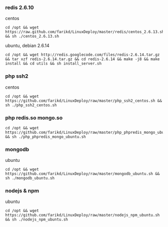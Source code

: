 ### redis 2.6.10

centos
```shell
cd /opt && wget https://raw.github.com/farikd/LinuxDeploy/master/redis/centos_2.6.13.sh && sh ./centos_2.6.13.sh
```
ubuntu, debian 2.6.14
```shell
cd /opt && wget http://redis.googlecode.com/files/redis-2.6.14.tar.gz && tar xzf redis-2.6.14.tar.gz && cd redis-2.6.14 && make -j8 && make install && cd utils && sh install_server.sh
```

### php ssh2
centos
```shell
cd /opt && wget https://github.com/farikd/LinuxDeploy/raw/master/php_ssh2_centos.sh && sh ./php_ssh2_centos.sh
```

### php redis.so mongo.so
```shell
cd /opt && wget https://github.com/farikd/LinuxDeploy/raw/master/php_phpredis_mongo_ubuntu.sh && sh ./php_phpredis_mongo_ubuntu.sh
```

### mongodb
ubuntu
```shell
cd /opt && wget https://github.com/farikd/LinuxDeploy/raw/master/mongodb_ubuntu.sh && sh ./mongodb_ubuntu.sh
```

### nodejs & npm
ubuntu
```shell
cd /opt && wget https://github.com/farikd/LinuxDeploy/raw/master/nodejs_npm_ubuntu.sh && sh ./nodejs_npm_ubuntu.sh
```


